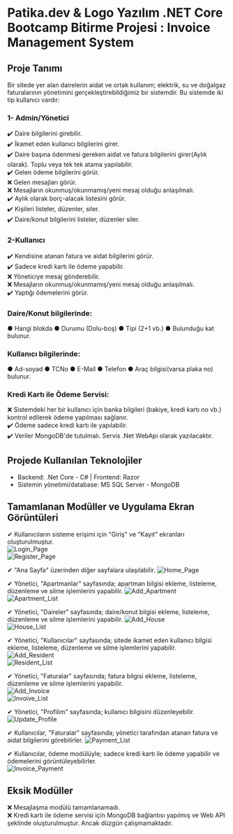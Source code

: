 ﻿# Patika.dev & Logo Yazılım .NET Core Bootcamp Bitirme Projesi : Invoice Management System
## Proje Tanımı
Bir sitede yer alan dairelerin aidat ve ortak kullanım; elektrik, su ve doğalgaz faturalarının yönetimini 
gerçekleştirebildiğimiz bir sistemdir. Bu sistemde iki tip kullanıcı vardır:

### 1- Admin/Yönetici
✔️ Daire bilgilerini girebilir.  
✔️ İkamet eden kullanıcı bilgilerini girer.  
✔️ Daire başına ödenmesi gereken aidat ve fatura bilgilerini girer(Aylık olarak). Toplu veya tek tek atama yapılabilir.  
✔️ Gelen ödeme bilgilerini görür.  
❌ Gelen mesajları görür.  
❌ Mesajların okunmuş/okunmamış/yeni mesaj olduğu anlaşılmalı.  
✔️ Aylık olarak borç-alacak listesini görür.  
✔️ Kişileri listeler, düzenler, siler.  
✔️ Daire/konut bilgilerini listeler, düzenler siler.  

### 2-Kullanıcı
✔️ Kendisine atanan fatura ve aidat bilgilerini görür.  
✔️ Sadece kredi kartı ile ödeme yapabilir.  
❌ Yöneticiye mesaj gönderebilir.  
❌ Mesajların okunmuş/okunmamış/yeni mesaj olduğu anlaşılmalı.  
✔️ Yaptığı ödemelerini görür.  

### Daire/Konut bilgilerinde:
● Hangi blokda ● Durumu (Dolu-boş) ● Tipi (2+1 vb.) ● Bulunduğu kat bulunur.

### Kullanıcı bilgilerinde:
● Ad-soyad ● TCNo ● E-Mail ● Telefon ● Araç bilgisi(varsa plaka no) bulunur.

### Kredi Kartı ile Ödeme Servisi:
❌ Sistemdeki her bir kullanıcı için banka bilgileri (bakiye, kredi kartı no vb.) kontrol edilerek ödeme yapılması sağlanır.  
✔️ Ödeme sadece kredi kartı ile yapılabilir.  
✔️ Veriler MongoDB'de tutulmalı. Servis .Net WebApi olarak yazılacaktır.  

## Projede Kullanılan Teknolojiler
- Backend: .Net Core - C# | Frontend: Razor
- Sistemin yönetimi/database: MS SQL Server - MongoDB

## Tamamlanan Modüller ve Uygulama Ekran Görüntüleri

✔ Kullanıcıların sisteme erişimi için "Giriş" ve "Kayıt" ekranları oluşturulmuştur.  
![Login_Page](https://github.com/melekny/Invoice-Management-System/blob/main/Images/Login_Page.png)  
![Register_Page](https://github.com/melekny/Invoice-Management-System/blob/main/Images/Register_Page.png)

✔ "Ana Sayfa" üzerinden diğer sayfalara ulaşılabilir.
![Home_Page](https://github.com/melekny/Invoice-Management-System/blob/main/Images/Home_Page.png)

✔ Yönetici, "Apartmanlar" sayfasında; apartman bilgisi ekleme, listeleme, düzenleme ve silme işlemlerini yapabilir.
![Add_Apartment](https://github.com/melekny/Invoice-Management-System/blob/main/Images/Add_Apartment.png)  
![Apartment_List](https://github.com/melekny/Invoice-Management-System/blob/main/Images/Apartment_List.png)  

✔ Yönetici, "Daireler" sayfasında; daire/konut bilgisi ekleme, listeleme, düzenleme ve silme işlemlerini yapabilir.
![Add_House](https://github.com/melekny/Invoice-Management-System/blob/main/Images/Add_House.png)  
![House_List](https://github.com/melekny/Invoice-Management-System/blob/main/Images/House_List.png)

✔ Yönetici, "Kullanıcılar" sayfasında; sitede ikamet eden kullanıcı bilgisi ekleme, listeleme, düzenleme ve silme işlemlerini yapabilir.  
![Add_Resident](https://github.com/melekny/Invoice-Management-System/blob/main/Images/Add_Resident.png)  
![Resident_List](https://github.com/melekny/Invoice-Management-System/blob/main/Images/Resident_List.png)  

✔ Yönetici, "Faturalar" sayfasında; fatura bilgisi ekleme, listeleme, düzenleme ve silme işlemlerini yapabilir.  
![Add_Invoice](https://github.com/melekny/Invoice-Management-System/blob/main/Images/Add_Invoice.png)  
![Invoive_List](https://github.com/melekny/Invoice-Management-System/blob/main/Images/Invoice_List.png)

✔ Yönetici, "Profilim" sayfasında; kullanıcı bilgisini düzenleyebilir.
![Update_Profile](https://github.com/melekny/Invoice-Management-System/blob/main/Images/Update_Profile.png)

✔ Kullanıcılar, "Faturalar" sayfasında; yönetici tarafından atanan fatura ve aidat bilgilerini görebilirler.
![Payment_List](https://github.com/melekny/Invoice-Management-System/blob/main/Images/Payment_List.png)

✔ Kullanıcılar, ödeme modülüyle; sadece kredi kartı ile ödeme yapabilir ve ödemelerini görüntüleyebilirler.  
![Invoice_Payment](https://github.com/melekny/Invoice-Management-System/blob/main/Images/Invoice_Payment.png)

## Eksik Modüller
❌ Mesajlaşma modülü tamamlanamadı.  
❌ Kredi kartı ile ödeme servisi için MongoDB bağlantısı yapılmış ve Web API şeklinde oluşturulmuştur. Ancak düzgün çalışmamaktadır.  